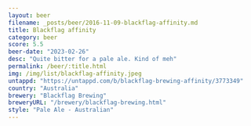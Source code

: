 ```yaml
---
layout: beer
filename: _posts/beer/2016-11-09-blackflag-affinity.md
title: Blackflag affinity
category: beer
score: 5.5
beer-date: "2023-02-26"
desc: "Quite bitter for a pale ale. Kind of meh"
permalink: /beer/:title.html
img: /img/list/blackflag-affinity.jpeg
untappd: "https://untappd.com/b/blackflag-brewing-affinity/3773349"
country: "Australia"
brewery: "Blackflag Brewing"
breweryURL: "/brewery/blackflag-brewing.html"
style: "Pale Ale - Australian"
---
```

